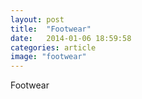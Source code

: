 ```yaml
---
layout: post
title:  "Footwear"
date:   2014-01-06 18:59:58
categories: article
image: "footwear"
---
```


Footwear